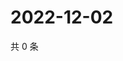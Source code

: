 # 2022-12-02

共 0 条

<!-- BEGIN WEIBO -->
<!-- 最后更新时间 Fri Dec 02 2022 08:26:37 GMT+0800 (China Standard Time) -->

<!-- END WEIBO -->
